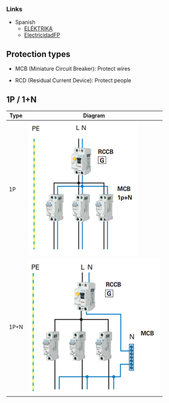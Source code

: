 

### Links
* Spanish
   * [ELÉKTRIKA](https://www.youtube.com/@elektrikahectorfernandezol5341)
   * [ElectricidadFP](https://www.youtube.com/@ElectricidadFP)
   
 ## Protection types
 * MCB (Miniature Circuit Breaker): Protect wires
 
 * RCD (Residual Current Device): Protect people
 
 ## 1P / 1+N
 
|  Type   | Diagram                       |
| ------- | ------------------------------- |
| 1P      | ![alt text](/Pictures/35.png)   |
| 1P+N    | ![alt text](/Pictures/36.png)   |
